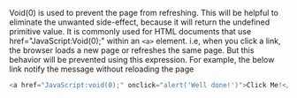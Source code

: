 
 Void(0) is used to prevent the page from refreshing. This will be helpful to eliminate the unwanted side-effect, because it will return the undefined primitive value. It is commonly used for HTML documents that use href="JavaScript:Void(0);" within an ```<a>``` element. i.e, when you click a link, the browser loads a new page or refreshes the same page. But this behavior will be prevented using this expression.
 For example, the below link notify the message without reloading the page

 ```javascript
 <a href="JavaScript:void(0);" onclick="alert('Well done!')">Click Me!</a>
 ```
